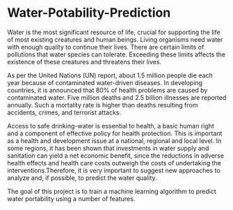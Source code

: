 # Water-Potability-Prediction
Water is the most significant resource of life, crucial for supporting the life of most existing creatures and human beings. Living organisms need water with enough quality to continue their lives. There are certain limits of pollutions that water species can tolerate. Exceeding these limits affects the existence of these creatures and threatens their lives.

As per the United Nations (UN) report, about 1.5 million people die each year because of contaminated water-driven diseases. In developing countries, it is announced that 80% of health problems are caused by contaminated water. Five million deaths and 2.5 billion illnesses are reported annually. Such a mortality rate is higher than deaths resulting from accidents, crimes, and terrorist attacks.

Access to safe drinking-water is essential to health, a basic human right and a component of effective policy for health protection. This is important as a health and development issue at a national, regional and local level. In some regions, it has been shown that investments in water supply and sanitation can yield a net economic benefit, since the reductions in adverse health effects and health care costs outweigh the costs of undertaking the interventions.Therefore, it is very important to suggest new approaches to analyze and, if possible, to predict the water quality.

The goal of this project is to train a machine learning algorithm to predict water portability using a number of features.
